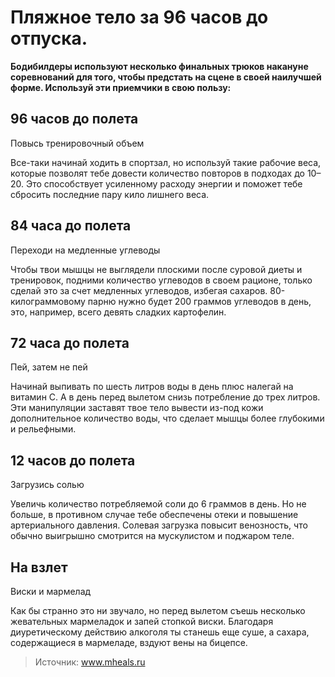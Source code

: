 # Пляжное тело за 96 часов до отпуска.
**Бодибилдеры используют несколько финальных трюков накануне соревнований для того, чтобы предстать на сцене в своей наилучшей форме. Используй эти приемчики в свою пользу:**

## 96 часов до полета
Повысь тренировочный объем

Все-таки начинай ходить в спортзал, но используй такие рабочие веса, которые позволят тебе довести количество повторов в подходах до 10–20. Это способствует усиленному расходу энергии и поможет тебе сбросить последние пару кило лишнего веса.

## 84 часа до полета
Переходи на медленные углеводы

Чтобы твои мышцы не выглядели плоскими после суровой диеты и тренировок, подними количество углеводов в своем рационе, только сделай это за счет медленных углеводов, избегая сахаров. 80-килограммовому парню нужно будет 200 граммов углеводов в день, это, например, всего девять сладких картофелин.

## 72 часа до полета
Пей, затем не пей

Начинай выпивать по шесть литров воды в день плюс налегай на витамин С. А в день перед вылетом снизь потребление до трех литров. Эти манипуляции заставят твое тело вывести из-под кожи дополнительное количество воды, что сделает мышцы более глубокими и рельефными.

## 12 часов до полета
Загрузись солью

Увеличь количество потребляемой соли до 6 граммов в день. Но не больше, в противном случае тебе обеспечены отеки и повышение артериального давления. Солевая загрузка повысит венозность, что обычно выигрышно смотрится на мускулистом и поджаром теле.

## На взлет
Виски и мармелад

Как бы странно это ни звучало, но перед вылетом съешь несколько жевательных мармеладок и запей стопкой виски. Благодаря диуретическому действию алкоголя ты станешь еще суше, а сахара, содержащиеся в мармеладе, вздуют вены на бицепсе.

> Источник: www.mheals.ru
